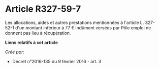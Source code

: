 # Article R327-59-7

Les allocations, aides et autres prestations mentionnées à l'article L. 327-52-1 d'un montant inférieur à 77 € indûment
versées par Pôle emploi ne donnent pas lieu à récupération.

**Liens relatifs à cet article**

_Créé par_:

  - Décret n°2016-135 du 9 février 2016 - art. 3
